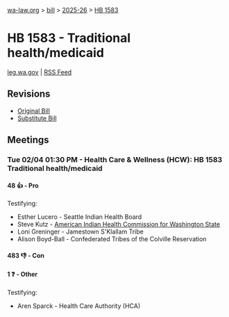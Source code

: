 [wa-law.org](/) > [bill](/bill/) > [2025-26](/bill/2025-26/) > [HB 1583](/bill/2025-26/hb/1583/)

# HB 1583 - Traditional health/medicaid
[leg.wa.gov](https://app.leg.wa.gov/billsummary?BillNumber=1583&Year=2025&Initiative=false) | [RSS Feed](./rss.xml)

## Revisions
* [Original Bill](1/)
* [Substitute Bill](S/)

## Meetings
### Tue 02/04 01:30 PM - Health Care & Wellness (HCW): HB 1583 Traditional health/medicaid
#### 48 👍 - Pro
Testifying:
* Esther Lucero - Seattle Indian Health Board
* Steve Kutz - [American Indian Health Commission for Washington State](/org/american_indian_health_commission_for_washington_state/)
* Loni Greninger - Jamestown S'Klallam Tribe
* Alison Boyd-Ball - Confederated Tribes of the Colville Reservation

#### 483 👎 - Con

#### 1 ❓ - Other
Testifying:
* Aren Sparck - Health Care Authority (HCA)
